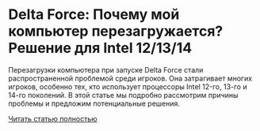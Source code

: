 # Delta Force: Почему мой компьютер перезагружается? Решение для Intel 12/13/14



Перезагрузки компьютера при запуске Delta Force стали распространенной проблемой среди игроков. Она затрагивает многих игроков, особенно тех, кто использует процессоры Intel 12-го, 13-го и 14-го поколений. В этой статье мы подробно рассмотрим причины проблемы и предложим потенциальные решения.

[Читать статью полностью](https://xyberbara.com/gaming/delta-force-resets-pc/)
